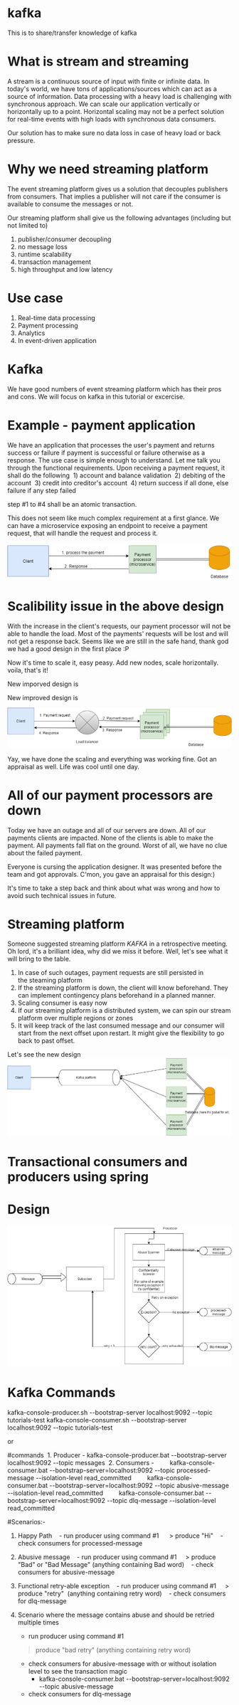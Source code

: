 # kafka

This is to share/transfer knowledge of kafka

# What is stream and streaming
A stream is a continuous source of input with finite or infinite data. In today's world, we have tons of applications/sources which can act as a source of information. Data processing with a heavy load is challenging with synchronous approach. We can scale our application vertically or horizontally up to a point. Horizontal scaling may not be a perfect solution for real-time events with high loads with synchronous data consumers.

Our solution has to make sure no data loss in case of heavy load or back pressure. 

# Why we need streaming platform
The event streaming platform gives us a solution that decouples publishers from consumers. That implies a publisher will not care if the consumer is available to consume the messages or not.

Our streaming platform shall give us the following advantages (including but not limited to)
1) publisher/consumer decoupling
2) no message loss
3) runtime scalability
4) transaction management
5) high throughput and low latency

# Use case
1) Real-time data processing
2) Payment processing
3) Analytics
4) In event-driven application


# Kafka
  We have good numbers of event streaming platform which has their pros and cons. We will focus on kafka in this tutorial or excercise.
  
 
 # Example - payment application
 
We have an application that processes the user's payment and returns success or failure if payment is successful or failure otherwise as a response. The use case is simple enough to understand. Let me talk you through the functional requirements. Upon receiving a payment request, it shall do the following
 1) account and balance validation
 2) debiting of the account
 3) credit into creditor's account
 4) return success if all done, else failure if any step failed

step #1 to #4 shall be an atomic transaction.

This does not seem like much complex requirement at a first glance. We can have a microservice exposing an endpoint to receive a payment request, that will handle the request and process it.  
 
 ![](https://github.com/bhattharishbvp/kafka/blob/main/payment_processor_microservice.png)


# Scalibility issue in the above design
With the increase in the client's requests, our payment processor will not be able to handle the load. Most of the payments' requests will be lost and will not get a response back. Seems like we are still in the safe hand, thank god we had a good design in the first place :P

Now it's time to scale it, easy peasy. Add new nodes, scale horizontally. voila, that's it!

New imporved design is

New improved design is

![](https://github.com/bhattharishbvp/kafka/blob/main/payment_processor_microservice_scaling.png)

Yay, we have done the scaling and everything was working fine. Got an appraisal as well. Life was cool until one day.

# All of our payment processors are down

Today we have an outage and all of our servers are down. All of our payments clients are impacted. None of the clients is able to make the payment. All payments fall flat on the ground. Worst of all, we have no clue about the failed payment. 

Everyone is cursing the application designer. It was presented before the team and got approvals. C'mon, you gave an appraisal for this design:)

It's time to take a step back and think about what was wrong and how to avoid such technical issues in future.


# Streaming platform
Someone suggested streaming platform *KAFKA* in a retrospective meeting. Oh lord, it's a brilliant idea, why did we miss it before. Well, let's see what it will bring to the table.

1. In case of such outages, payment requests are still persisted in the steaming platform
2. If the streaming platform is down, the client will know beforehand. They can implement contingency plans beforehand in a planned manner.
3. Scaling consumer is easy now
4. If our streaming platform is a distributed system, we can spin our stream platform over multiple regions or zones
5. It will keep track of the last consumed message and our consumer will start from the next offset upon restart. It might give the flexibility to go back to past offset.

Let's see the new design
![](https://github.com/bhattharishbvp/kafka/blob/main/payment_processing_with_kafka.png)


# Transactional consumers and producers using spring

# Design
![](https://github.com/bhattharishbvp/kafka/blob/main/system-architecture.png)

# Kafka Commands
kafka-console-producer.sh --bootstrap-server localhost:9092 --topic tutorials-test
kafka-console-consumer.sh --bootstrap-server localhost:9092 --topic tutorials-test

or

#commands
 1. Producer - kafka-console-producer.bat --bootstrap-server localhost:9092 --topic messages
 2. Consumers - 
        kafka-console-consumer.bat --bootstrap-server=localhost:9092 --topic processed-message --isolation-level read_committed
        kafka-console-consumer.bat --bootstrap-server=localhost:9092 --topic abusive-message --isolation-level read_committed
        kafka-console-consumer.bat --bootstrap-server=localhost:9092 --topic dlq-message --isolation-level read_committed
    

#Scenarios:-
1) Happy Path
   - run producer using command #1
     > produce "Hi"
   - check consumers for processed-message
 
2) Abusive message
   - run producer using command #1
    > produce "Bad" or "Bad Message" (anything containing Bad word)
   - check consumers for abusive-message

3) Functional retry-able exception 
   - run producer using command #1
    > produce "retry"  (anything containing retry word)
   - check consumers for dlq-message

4) Scenario where the message contains abuse and should be retried multiple times
   - run producer using command #1
    > produce "bad retry"  (anything containing retry word)
   - check consumers for abusive-message with or without isolation level to see the transaction magic
     - kafka-console-consumer.bat --bootstrap-server=localhost:9092 --topic abusive-message
   - check consumers for dlq-message
